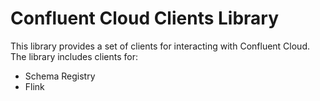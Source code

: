 # Confluent Cloud Clients Library
This library provides a set of clients for interacting with Confluent Cloud. The library includes clients for:
- Schema Registry
- Flink